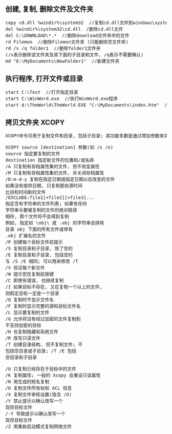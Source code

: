 ## 创建, 复制, 删除文件及文件夹
<pre>
copy cd.dll %windir%\system32  //复制cd.dll文件到windows\system32中
del %windir%\system32\cd.dll  /删除cd.dll文件
del C:\DOWNLOAD\*.*  //删除download文件夹中的文件
rd Filemon  //删除Filemon文件夹 (只能删除空文件夹)
rd /s /q folder1  //删除folder1文件夹
(/s表示删除该文件夹及其下面的子目录和文件, /q表示不需要确认)
md "E:\MyDocuments\NewFolder1"  //新建文件夹
</pre>

## 执行程序, 打开文件或目录
<pre>
start C:\Test  //打开指定目录
start C:\WinWord.exe  //执行WinWord.exe程序
start d:\TheWorld\TheWorld.EXE "C:\MyDocuments\index.htm"  //用某个程序打开某个文件
</pre>

## 拷贝文件夹 XCOPY
<pre>
XCOPY命令可用于复制文件和目录, 包括子目录; 其功能多数是通过增加参数来实现的

XCOPY source [destination] 参数(如 /s /e) 
source 指定要复制的文件
destination 指定新文件的位置和/或名称
/A 只复制有存档属性集的文件, 但不改变属性
/M 只复制有存档属性集的文件, 并关闭存档属性
/D:m-d-y 复制在指定日期或指定日期以后改变的文件
如果没有提供日期, 只复制那些源时间 
比目标时间新的文件
/EXCLUDE:file1[+file2][+file3]... 
指定含有字符串的文件列表; 如果有任何 
字符串与要被复制的文件的绝对路径 
相符, 那个文件将不会得到复制
例如, 指定如 \obj\ 或 .obj 的字符串会排除 
目录 obj 下面的所有文件或带有 
.obj 扩展名的文件
/P 创建每个目标文件前提示
/S 复制目录和子目录, 除了空的
/E 复制目录和子目录, 包括空的
与 /S /E 相同; 可以用来修改 /T
/V 验证每个新文件
/W 提示您在复制前按键
/C 即使有错误, 也继续复制
/I 如果目标不存在, 又在复制一个以上的文件,  
则假定目标一定是一个目录
/Q 复制时不显示文件名
/F 复制时显示完整的源和目标文件名
/L 显示要复制的文件
/G 允许将没有经过加密的文件复制到 
不支持加密的目标
/H 也复制隐藏和系统文件
/R 改写只读文件
/T 创建目录结构, 但不复制文件; 不 
包括空目录或子目录; /T /E 包括 
空目录和子目录

/U 只复制已经存在于目标中的文件
/K 复制属性; 一般的 Xcopy 会重设只读属性
/N 用生成的短名复制
/O 复制文件所有权和 ACL 信息
/X 复制文件审核设置(隐含 /O)
/Y 禁止提示以确认改写一个 
现存目标文件
/-Y 导致提示以确认改写一个 
现存目标文件
/Z 用重新启动模式复制网络文件
</pre>
